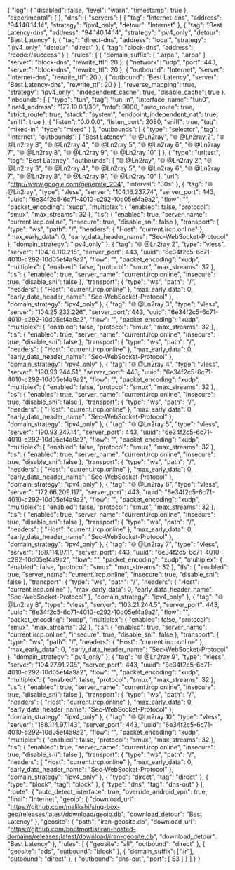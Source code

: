 {
  "log": {
    "disabled": false,
    "level": "warn",
    "timestamp": true
  },
  "experimental": {
  },
  "dns": {
    "servers": [
      {
        "tag": "Internet-dns",
        "address": "94.140.14.14",
        "strategy": "ipv4_only",
        "detour": "Internet"
      },
      {
        "tag": "Best Latency-dns",
        "address": "94.140.14.14",
        "strategy": "ipv4_only",
        "detour": "Best Latency"
      },
      {
        "tag": "direct-dns",
        "address": "local",
        "strategy": "ipv4_only",
        "detour": "direct"
      },
      {
        "tag": "block-dns",
        "address": "rcode://success"
      }
    ],
    "rules": [
      {
        "domain_suffix": [
          ".arpa.",
          ".arpa"
        ],
        "server": "block-dns",
        "rewrite_ttl": 20
      },
      {
        "network": "udp",
        "port": 443,
        "server": "block-dns",
        "rewrite_ttl": 20
      },
      {
        "outbound": "Internet",
        "server": "Internet-dns",
        "rewrite_ttl": 20
      },
      {
        "outbound": "Best Latency",
        "server": "Best Latency-dns",
        "rewrite_ttl": 20
      }
    ],
    "reverse_mapping": true,
    "strategy": "ipv4_only",
    "independent_cache": true,
    "disable_cache": true
  },
  "inbounds": [
    {
      "type": "tun",
      "tag": "tun-in",
      "interface_name": "tun0",
      "inet4_address": "172.19.0.1/30",
      "mtu": 9000,
      "auto_route": true,
      "strict_route": true,
      "stack": "system",
      "endpoint_independent_nat": true,
      "sniff": true
    },
    {
      "listen": "0.0.0.0",
      "listen_port": 2080,
      "sniff": true,
      "tag": "mixed-in",
      "type": "mixed"
    }
  ],
  "outbounds": [
    {
      "type": "selector",
      "tag": "Internet",
      "outbounds": [
        "Best Latency",
        "🌐 @Ln2ray",
        "🌐 @Ln2ray 2",
        "🌐 @Ln2ray 3",
        "🌐 @Ln2ray 4",
        "🌐 @Ln2ray 5",
        "🌐 @Ln2ray 6",
        "🌐 @Ln2ray 7",
        "🌐 @Ln2ray 8",
        "🌐 @Ln2ray 9",
        "🌐 @Ln2ray 10"
      ]
    },
    {
      "type": "urltest",
      "tag": "Best Latency",
      "outbounds": [
        "🌐 @Ln2ray",
        "🌐 @Ln2ray 2",
        "🌐 @Ln2ray 3",
        "🌐 @Ln2ray 4",
        "🌐 @Ln2ray 5",
        "🌐 @Ln2ray 6",
        "🌐 @Ln2ray 7",
        "🌐 @Ln2ray 8",
        "🌐 @Ln2ray 9",
        "🌐 @Ln2ray 10"
      ],
      "url": "http://www.google.com/generate_204",
      "interval": "30s"
    },
    {
      "tag": "🌐 @Ln2ray",
      "type": "vless",
      "server": "104.16.237.74",
      "server_port": 443,
      "uuid": "6e34f2c5-6c71-4010-c292-10d05ef4a9a2",
      "flow": "",
      "packet_encoding": "xudp",
      "multiplex": {
        "enabled": false,
        "protocol": "smux",
        "max_streams": 32
      },
      "tls": {
        "enabled": true,
        "server_name": "current.ircp.online",
        "insecure": true,
        "disable_sni": false
      },
      "transport": {
        "type": "ws",
        "path": "/",
        "headers": {
          "Host": "current.ircp.online"
        },
        "max_early_data": 0,
        "early_data_header_name": "Sec-WebSocket-Protocol"
      },
      "domain_strategy": "ipv4_only"
    },
    {
      "tag": "🌐 @Ln2ray 2",
      "type": "vless",
      "server": "104.16.110.215",
      "server_port": 443,
      "uuid": "6e34f2c5-6c71-4010-c292-10d05ef4a9a2",
      "flow": "",
      "packet_encoding": "xudp",
      "multiplex": {
        "enabled": false,
        "protocol": "smux",
        "max_streams": 32
      },
      "tls": {
        "enabled": true,
        "server_name": "current.ircp.online",
        "insecure": true,
        "disable_sni": false
      },
      "transport": {
        "type": "ws",
        "path": "/",
        "headers": {
          "Host": "current.ircp.online"
        },
        "max_early_data": 0,
        "early_data_header_name": "Sec-WebSocket-Protocol"
      },
      "domain_strategy": "ipv4_only"
    },
    {
      "tag": "🌐 @Ln2ray 3",
      "type": "vless",
      "server": "104.25.233.226",
      "server_port": 443,
      "uuid": "6e34f2c5-6c71-4010-c292-10d05ef4a9a2",
      "flow": "",
      "packet_encoding": "xudp",
      "multiplex": {
        "enabled": false,
        "protocol": "smux",
        "max_streams": 32
      },
      "tls": {
        "enabled": true,
        "server_name": "current.ircp.online",
        "insecure": true,
        "disable_sni": false
      },
      "transport": {
        "type": "ws",
        "path": "/",
        "headers": {
          "Host": "current.ircp.online"
        },
        "max_early_data": 0,
        "early_data_header_name": "Sec-WebSocket-Protocol"
      },
      "domain_strategy": "ipv4_only"
    },
    {
      "tag": "🌐 @Ln2ray 4",
      "type": "vless",
      "server": "190.93.244.51",
      "server_port": 443,
      "uuid": "6e34f2c5-6c71-4010-c292-10d05ef4a9a2",
      "flow": "",
      "packet_encoding": "xudp",
      "multiplex": {
        "enabled": false,
        "protocol": "smux",
        "max_streams": 32
      },
      "tls": {
        "enabled": true,
        "server_name": "current.ircp.online",
        "insecure": true,
        "disable_sni": false
      },
      "transport": {
        "type": "ws",
        "path": "/",
        "headers": {
          "Host": "current.ircp.online"
        },
        "max_early_data": 0,
        "early_data_header_name": "Sec-WebSocket-Protocol"
      },
      "domain_strategy": "ipv4_only"
    },
    {
      "tag": "🌐 @Ln2ray 5",
      "type": "vless",
      "server": "190.93.247.14",
      "server_port": 443,
      "uuid": "6e34f2c5-6c71-4010-c292-10d05ef4a9a2",
      "flow": "",
      "packet_encoding": "xudp",
      "multiplex": {
        "enabled": false,
        "protocol": "smux",
        "max_streams": 32
      },
      "tls": {
        "enabled": true,
        "server_name": "current.ircp.online",
        "insecure": true,
        "disable_sni": false
      },
      "transport": {
        "type": "ws",
        "path": "/",
        "headers": {
          "Host": "current.ircp.online"
        },
        "max_early_data": 0,
        "early_data_header_name": "Sec-WebSocket-Protocol"
      },
      "domain_strategy": "ipv4_only"
    },
    {
      "tag": "🌐 @Ln2ray 6",
      "type": "vless",
      "server": "172.66.209.117",
      "server_port": 443,
      "uuid": "6e34f2c5-6c71-4010-c292-10d05ef4a9a2",
      "flow": "",
      "packet_encoding": "xudp",
      "multiplex": {
        "enabled": false,
        "protocol": "smux",
        "max_streams": 32
      },
      "tls": {
        "enabled": true,
        "server_name": "current.ircp.online",
        "insecure": true,
        "disable_sni": false
      },
      "transport": {
        "type": "ws",
        "path": "/",
        "headers": {
          "Host": "current.ircp.online"
        },
        "max_early_data": 0,
        "early_data_header_name": "Sec-WebSocket-Protocol"
      },
      "domain_strategy": "ipv4_only"
    },
    {
      "tag": "🌐 @Ln2ray 7",
      "type": "vless",
      "server": "188.114.97.1",
      "server_port": 443,
      "uuid": "6e34f2c5-6c71-4010-c292-10d05ef4a9a2",
      "flow": "",
      "packet_encoding": "xudp",
      "multiplex": {
        "enabled": false,
        "protocol": "smux",
        "max_streams": 32
      },
      "tls": {
        "enabled": true,
        "server_name": "current.ircp.online",
        "insecure": true,
        "disable_sni": false
      },
      "transport": {
        "type": "ws",
        "path": "/",
        "headers": {
          "Host": "current.ircp.online"
        },
        "max_early_data": 0,
        "early_data_header_name": "Sec-WebSocket-Protocol"
      },
      "domain_strategy": "ipv4_only"
    },
    {
      "tag": "🌐 @Ln2ray 8",
      "type": "vless",
      "server": "103.21.244.5",
      "server_port": 443,
      "uuid": "6e34f2c5-6c71-4010-c292-10d05ef4a9a2",
      "flow": "",
      "packet_encoding": "xudp",
      "multiplex": {
        "enabled": false,
        "protocol": "smux",
        "max_streams": 32
      },
      "tls": {
        "enabled": true,
        "server_name": "current.ircp.online",
        "insecure": true,
        "disable_sni": false
      },
      "transport": {
        "type": "ws",
        "path": "/",
        "headers": {
          "Host": "current.ircp.online"
        },
        "max_early_data": 0,
        "early_data_header_name": "Sec-WebSocket-Protocol"
      },
      "domain_strategy": "ipv4_only"
    },
    {
      "tag": "🌐 @Ln2ray 9",
      "type": "vless",
      "server": "104.27.91.235",
      "server_port": 443,
      "uuid": "6e34f2c5-6c71-4010-c292-10d05ef4a9a2",
      "flow": "",
      "packet_encoding": "xudp",
      "multiplex": {
        "enabled": false,
        "protocol": "smux",
        "max_streams": 32
      },
      "tls": {
        "enabled": true,
        "server_name": "current.ircp.online",
        "insecure": true,
        "disable_sni": false
      },
      "transport": {
        "type": "ws",
        "path": "/",
        "headers": {
          "Host": "current.ircp.online"
        },
        "max_early_data": 0,
        "early_data_header_name": "Sec-WebSocket-Protocol"
      },
      "domain_strategy": "ipv4_only"
    },
    {
      "tag": "🌐 @Ln2ray 10",
      "type": "vless",
      "server": "188.114.97.143",
      "server_port": 443,
      "uuid": "6e34f2c5-6c71-4010-c292-10d05ef4a9a2",
      "flow": "",
      "packet_encoding": "xudp",
      "multiplex": {
        "enabled": false,
        "protocol": "smux",
        "max_streams": 32
      },
      "tls": {
        "enabled": true,
        "server_name": "current.ircp.online",
        "insecure": true,
        "disable_sni": false
      },
      "transport": {
        "type": "ws",
        "path": "/",
        "headers": {
          "Host": "current.ircp.online"
        },
        "max_early_data": 0,
        "early_data_header_name": "Sec-WebSocket-Protocol"
      },
      "domain_strategy": "ipv4_only"
    },
    {
      "type": "direct",
      "tag": "direct"
    },
    {
      "type": "block",
      "tag": "block"
    },
    {
      "type": "dns",
      "tag": "dns-out"
    }
  ],
  "route": {
    "auto_detect_interface": true,
    "override_android_vpn": true,
    "final": "Internet",
    "geoip": {
      "download_url": "https://github.com/malikshi/sing-box-geo/releases/latest/download/geoip.db",
      "download_detour": "Best Latency"
    },
    "geosite": {
      "path": "iran-geosite.db",
      "download_url": "https://github.com/bootmortis/iran-hosted-domains/releases/latest/download/iran-geosite.db",
      "download_detour": "Best Latency"
    },
    "rules": [
    {
        "geosite": "all",
        "outbound": "direct"
      },
      {
        "geosite": "ads",
        "outbound": "block"
      },
      {
        "domain_suffix": [".ir"],
        "outbound": "direct"
      },
      {
        "outbound": "dns-out",
        "port": [
          53
        ]
      }
    ]
  }
}
